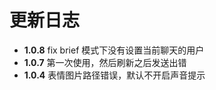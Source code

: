 # 更新日志
- **1.0.8** fix brief 模式下没有设置当前聊天的用户
- **1.0.7** 第一次使用，然后刷新之后发送出错
- **1.0.4** 表情图片路径错误，默认不开启声音提示